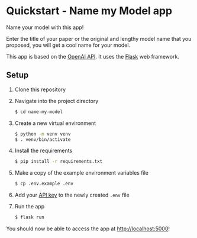 # Quickstart - Name my Model app

Name your model with this app!

Enter the title of your paper or the original and lengthy model name that you proposed, you will get a cool name for your model.

This app is based on the [OpenAI API](https://beta.openai.com/docs/quickstart). It uses the [Flask](https://flask.palletsprojects.com/en/2.0.x/) web framework.

## Setup

1. Clone this repository

2. Navigate into the project directory

   ```bash
   $ cd name-my-model
   ```

3. Create a new virtual environment

   ```bash
   $ python -m venv venv
   $ . venv/bin/activate
   ```

4. Install the requirements

   ```bash
   $ pip install -r requirements.txt
   ```

5. Make a copy of the example environment variables file

   ```bash
   $ cp .env.example .env
   ```

6. Add your [API key](https://beta.openai.com/account/api-keys) to the newly created `.env` file

7. Run the app

   ```bash
   $ flask run
   ```

You should now be able to access the app at [http://localhost:5000](http://localhost:5000)! 